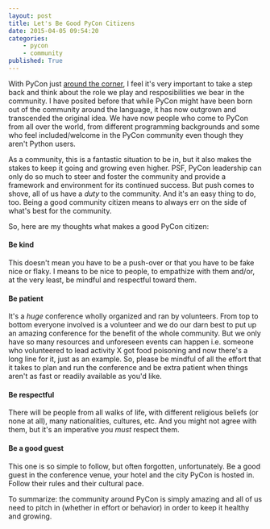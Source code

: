 ```yaml
---
layout: post
title: Let's Be Good PyCon Citizens
date: 2015-04-05 09:54:20
categories:
    - pycon
    - community
published: True
---
```

With PyCon just [around the corner](http://iipcy.ws), I feel it's very important to take a step back and think about the role we play and resposibilities we bear in the community. I have posited before that while PyCon might have been born out of the community around the language, it has now outgrown and transcended the original idea. We have now people who come to PyCon from all over the world, from different programming backgrounds and some who feel included/welcome in the PyCon community even though they aren't Python users.

<!-- more -->

As a community, this is a fantastic situation to be in, but it also makes the stakes to keep it going and growing even higher. PSF, PyCon leadership can only do so much to steer and foster the community and provide a framework and environment for its continued success. But push comes to shove, all of us have a _duty_ to the community. And it's an easy thing to do, too. Being a good community citizen means to always err on the side of what's best for the community.

So, here are my thoughts what makes a good PyCon citizen:

#### Be kind
This doesn't mean you have to be a push-over or that you have to be fake nice or flaky. I means to be nice to people, to empathize with them and/or, at the very least, be mindful and respectful toward them.

#### Be patient
It's a *huge* conference wholly organized and ran by volunteers. From top to bottom everyone involved is a volunteer and we do our darn best to put up an amazing conference for the benefit of the whole community. But we only have so many resources and unforeseen events can happen i.e. someone who volunteered to lead activity X got food poisoning and now there's a long line for it, just as an example. So, please be mindful of all the effort that it takes to plan and run the conference and be extra patient when things aren't as fast or readily available as you'd like.

#### Be respectful
There will be people from all walks of life, with different religious beliefs (or none at all), many nationalities, cultures, etc. And you might not agree with them, but it's an imperative you _must_ respect them.

#### Be a good guest
This one is so simple to follow, but often forgotten, unfortunately. Be a good guest in the conference venue, your hotel and the city PyCon is hosted in. Follow their rules and their cultural pace.


To summarize: the community around PyCon is simply amazing and all of us need to pitch in (whether in effort or behavior) in order to keep it healthy and growing.